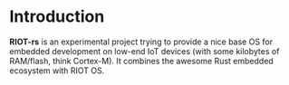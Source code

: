 # Introduction

**RIOT-rs** is an experimental project trying to provide a nice base OS for
embedded development on low-end IoT devices (with some kilobytes of RAM/flash,
think Cortex-M). It combines the awesome Rust embedded ecosystem with RIOT OS.

